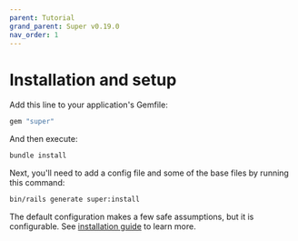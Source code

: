 ```yaml
---
parent: Tutorial
grand_parent: Super v0.19.0
nav_order: 1
---
```

# Installation and setup

Add this line to your application's Gemfile:

```ruby
gem "super"
```

And then execute:

```sh
bundle install
```

Next, you'll need to add a config file and some of the base files by running this command:

```sh
bin/rails generate super:install
```

The default configuration makes a few safe assumptions, but it is configurable.
See [installation guide](../guides/installation_options.md) to learn more.
